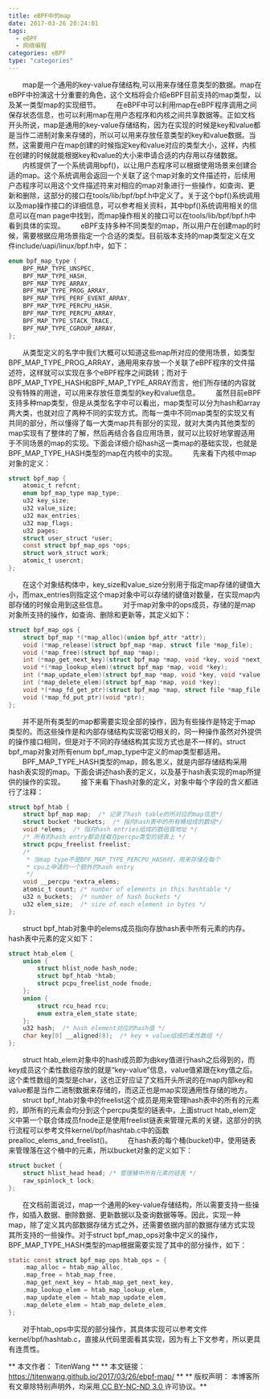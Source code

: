 ```yaml
---
title: eBPF中的map
date: 2017-03-26 20:24:01
tags: 
  - eBPF
  - 网络编程
categories: eBPF
type: "categories"
---
```


　　map是一个通用的key-value存储结构,可以用来存储任意类型的数据。map在eBPF中扮演这十分重要的角色，这个文档将会介绍eBPF目前支持的map类型，以及某一类型map的实现细节。
　　在eBPF中可以利用map在eBPF程序调用之间保存状态信息，也可以利用map在用户态程序和内核之间共享数据等。<!-- more -->正如文档开头所说，map是通用的key-value存储结构，因为在实现的时候是key和value都是当作二进制对象来存储的，所以可以用来存放任意类型的key和value数据。当然，这需要用户在map创建的时候指定key和value对应的类型大小，这样，内核在创建的时候就能根据key和value的大小来申请合适的内存用以存储数据。
　　内核提供了一个系统调用bpf()，以让用户态程序可以根据使用场景来创建合适的map。这个系统调用会返回一个关联了这个map对象的文件描述符，后续用户态程序可以用这个文件描述符来对相应的map对象进行一些操作，如查询、更新和删除，这部分的接口在tools/lib/bpf/bpf.h中定义了。关于这个bpf()系统调用以及map操作接口的详细信息，可以参考相关资料，其中bpf()系统调用相关的信息可以在man page中找到，而map操作相关的接口可以在tools/lib/bpf/bpf.h中看到具体的实现。
　　eBPF支持多种不同类型的map，所以用户在创建map的时候，需要根据应用场景指定一个合适的类型。目前版本支持的map类型定义在文件include/uapi/linux/bpf.h中，如下：
```c
enum bpf_map_type {
    BPF_MAP_TYPE_UNSPEC,
    BPF_MAP_TYPE_HASH,
    BPF_MAP_TYPE_ARRAY,
    BPF_MAP_TYPE_PROG_ARRAY,
    BPF_MAP_TYPE_PERF_EVENT_ARRAY,
    BPF_MAP_TYPE_PERCPU_HASH,
    BPF_MAP_TYPE_PERCPU_ARRAY,
    BPF_MAP_TYPE_STACK_TRACE,
    BPF_MAP_TYPE_CGROUP_ARRAY,
};
```
　　从类型定义的名字中我们大概可以知道这些map所对应的使用场景，如类型BPF_MAP_TYPE_PROG_ARRAY，通用用来存放一个关联了eBPF程序的文件描述符，这样就可以实现在多个eBPF程序之间跳转；而对于BPF_MAP_TYPE_HASH和BPF_MAP_TYPE_ARRAY而言，他们所存储的内容就没有特殊的用途，可以用来存放任意类型的key和value信息。
　　虽然目前eBPF支持多种map类型，但是从类型名字中可以看出，map类型可以分为hash和array两大类，也就对应了两种不同的实现方式。而每一类中不同map类型的实现又有共同的部分，所以懂得了每一大类map共有部分的实现，就对大类内其他类型的map实现有了整体的了解，然后再结合各自应用场景，就可以比较好地掌握适用于不同场景的map的实现。下面会详细介绍hash这一类map的基础实现，也就是BPF_MAP_TYPE_HASH类型的map在内核中的实现。
　　先来看下内核中map对象的定义：
```c
struct bpf_map {
    atomic_t refcnt;
    enum bpf_map_type map_type;
    u32 key_size;
    u32 value_size;
    u32 max_entries;
    u32 map_flags;
    u32 pages;
    struct user_struct *user;
    const struct bpf_map_ops *ops;
    struct work_struct work;
    atomic_t usercnt;
};
```
　　在这个对象结构体中，key_size和value_size分别用于指定map存储的键值大小，而max_entries则指定这个map对象中可以存储的键值对数量，在实现map内部存储的时候会用到这些信息。
　　对于map对象中的ops成员，存储的是map对象所支持的操作，如查询、删除和更新等，其定义如下：
```c
struct bpf_map_ops {
    struct bpf_map *(*map_alloc)(union bpf_attr *attr);
    void (*map_release)(struct bpf_map *map, struct file *map_file);
    void (*map_free)(struct bpf_map *map);
    int (*map_get_next_key)(struct bpf_map *map, void *key, void *next_key);
    void *(*map_lookup_elem)(struct bpf_map *map, void *key);
    int (*map_update_elem)(struct bpf_map *map, void *key, void *value, u64 flags);
    int (*map_delete_elem)(struct bpf_map *map, void *key);
    void *(*map_fd_get_ptr)(struct bpf_map *map, struct file *map_file, int fd);
    void (*map_fd_put_ptr)(void *ptr);
};
```
　　并不是所有类型的map都需要实现全部的操作，因为有些操作是特定于map类型的。而这些操作是和内部存储结构实现密切相关的，同一种操作虽然对外提供的操作接口相同，但是对于不同的存储结构其实现方式也是不一样的。struct bpf_map对象对所有enum bpf_map_type中定义的map类型都适用。
　　BPF_MAP_TYPE_HASH类型的map，顾名思义，就是内部存储结构采用hash表实现的map。下面会讲述hash表的定义，以及基于hash表实现的map所提供的操作的实现。
　　接下来看下hash对象的定义，对象中每个字段的含义都进行了注释：
```c
struct bpf_htab {
    struct bpf_map map;  /* 记录了hash table的所对应的map信息*/
    struct bucket *buckets;  /* 指向hash表中的所有桶组成的数组*/
    void *elems;  /* 指向hash entries组成的数组首地址 */
    /* 所有的hash entry都会挂载在percpu类型的链表上 */
    struct pcpu_freelist freelist; 
    /*
     * 当map type不是BPF_MAP_TYPE_PERCPU_HASH时，用来存储在每个
     * cpu上申请的一个额外的hash entry
     */
    void __percpu *extra_elems;
    atomic_t count;	/* number of elements in this hashtable */
    u32 n_buckets;	/* number of hash buckets */
    u32 elem_size;	/* size of each element in bytes */
};
```
　　struct bpf_htab对象中的elems成员指向存放hash表中所有元素的内存。hash表中元素的定义如下：
```c
struct htab_elem {
    union {
        struct hlist_node hash_node;
        struct bpf_htab *htab;
        struct pcpu_freelist_node fnode;
    };
    union {
        struct rcu_head rcu;
        enum extra_elem_state state;
    };
    u32 hash;  /* hash element对应的hash值 */
    char key[0] __aligned(8);  /* key + value组成的柔性数组 */
};
```
　　struct htab_elem对象中的hash成员即为由key值进行hash之后得到的，而key成员这个柔性数组存放的就是“key-value”信息，value值紧跟在key值之后。这个柔性数组的类型是char，这也正好应证了文档开头所说的在map内部key和value都是当作二进制数据来存储的，而这正也是map实现通用性存储的地方。
　　struct bpf_htab对象中的freelist这个成员是用来管理hash表中的所有的元素的，即所有的元素会均分到这个percpu类型的链表中，上面struct htab_elem定义中第一个联合体成员fnode正是使用freelist链表来管理元素的关键，这部分的执行流程可以参考文件kernel/bpf/hashtab.c中的函数prealloc_elems_and_freelist()。
　　在hash表的每个桶(bucket)中，使用链表来管理落在这个桶中的元素，所以bucket对象的定义如下：
```c
struct bucket {
    struct hlist_head head; /* 管理桶中所有元素的链表 */
    raw_spinlock_t lock;
};
```
　　在文档前面说过，map一个通用的key-value存储结构，所以需要支持一些操作，如插入数据、删除数据、更新数据以及查询数据等等。因此，实现一种map，除了定义其内部数据存储方式之外，还需要依据内部的数据存储方式实现其所支持的一些操作。对于struct bpf_map_ops对象中定义的操作，BPF_MAP_TYPE_HASH类型的map根据需要实现了其中的部分操作，如下：
```c
static const struct bpf_map_ops htab_ops = {
    .map_alloc = htab_map_alloc,
    .map_free = htab_map_free,
    .map_get_next_key = htab_map_get_next_key,
    .map_lookup_elem = htab_map_lookup_elem,
    .map_update_elem = htab_map_update_elem,
    .map_delete_elem = htab_map_delete_elem,
};
```
　　对于htab_ops中实现的部分操作，其具体实现可以参考文件kernel/bpf/hashtab.c，直接从代码里面看其实现，因为有上下文参考，所以更具有连贯性。

** 本文作者： TitenWang **
** 本文链接： https://titenwang.github.io/2017/03/26/ebpf-map/ **
** 版权声明： 本博客所有文章除特别声明外，均采用[ CC BY-NC-ND 3.0 ](https://creativecommons.org/licenses/by-nc-nd/3.0/cn/)许可协议。**